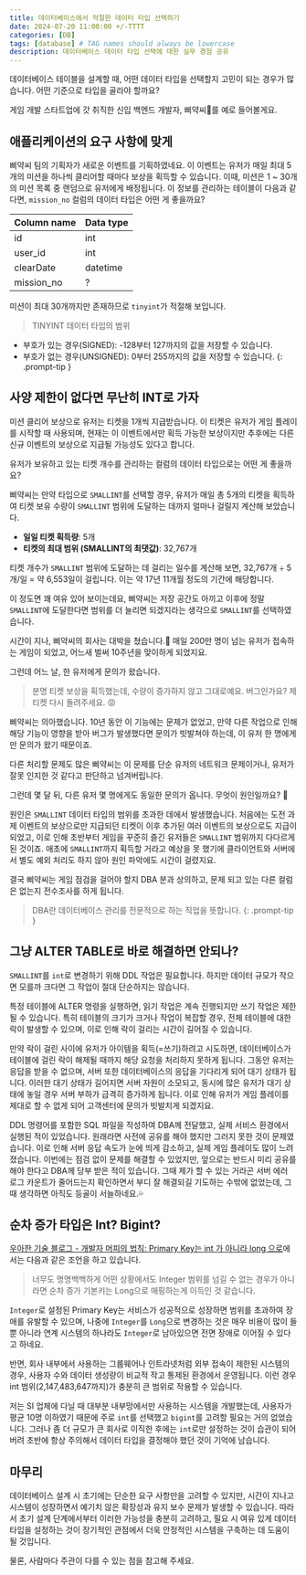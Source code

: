 ```yaml
---
title: 데이터베이스에서 적절한 데이터 타입 선택하기
date: 2024-07-20 11:00:00 +/-TTTT
categories: [DB]
tags: [database] # TAG names should always be lowercase
description: 데이터베이스 데이터 타입 선택에 대한 실무 경험 공유
---
```


데이터베이스 테이블을 설계할 때, 어떤 데이터 타입을 선택할지 고민이 되는 경우가 많습니다. 어떤 기준으로 타입을 골라야 할까요?

게임 개발 스타트업에 갓 취직한 신입 백엔드 개발자, 삐약씨🐥를 예로 들어볼게요.

## 애플리케이션의 요구 사항에 맞게

삐약씨 팀의 기획자가 새로운 이벤트를 기획하였네요. 이 이벤트는 유저가 매일 최대 5개의 미션을 하나씩 클리어할 때마다 보상을 획득할 수 있습니다. 이때, 미션은 1 ~ 30개의 미션 목록 중 랜덤으로 유저에게 배정됩니다. 이 정보를 관리하는 테이블이 다음과 같다면, `mission_no` 컬럼의 데이터 타입은 어떤 게 좋을까요?

| Column name | Data type |
| ----------- | --------- |
| id          | int       |
| user_id     | int       |
| clearDate   | datetime  |
| mission_no  | ?         |

미션이 최대 30개까지만 존재하므로 `tinyint`가 적절해 보입니다.

> TINYINT 데이터 타입의 범위
- 부호가 있는 경우(SIGNED): -128부터 127까지의 값을 저장할 수 있습니다.
- 부호가 없는 경우(UNSIGNED): 0부터 255까지의 값을 저장할 수 있습니다.
{: .prompt-tip }

## 사양 제한이 없다면 무난히 INT로 가자

미션 클리어 보상으로 유저는 티켓을 1개씩 지급받습니다. 이 티켓은 유저가 게임 플레이를 시작할 때 사용되며, 현재는 이 이벤트에서만 획득 가능한 보상이지만 추후에는 다른 신규 이벤트의 보상으로 지급될 가능성도 있다고 합니다.

유저가 보유하고 있는 티켓 개수를 관리하는 컬럼의 데이터 타입으로는 어떤 게 좋을까요?

삐약씨는 만약 타입으로 `SMALLINT`를 선택할 경우, 유저가 매일 총 5개의 티켓을 획득하여 티켓 보유 수량이 `SMALLINT` 범위에 도달하는 데까지 얼마나 걸릴지 계산해 보았습니다.

- **일일 티켓 획득량**: 5개
- **티켓의 최대 범위 (SMALLINT의 최댓값)**: 32,767개

티켓 개수가 `SMALLINT` 범위에 도달하는 데 걸리는 일수를 계산해 보면, 32,767개 ÷ 5개/일 = 약 6,553일이 걸립니다. 이는 약 17년 11개월 정도의 기간에 해당합니다.

이 정도면 꽤 여유 있어 보이는데요, 삐약씨는 저장 공간도 아끼고 이후에 정말 `SMALLINT`에 도달한다면 범위를 더 늘리면 되겠지라는 생각으로 `SMALLINT`를 선택하였습니다.

시간이 지나, 삐약씨의 회사는 대박을 쳤습니다.🎉 매일 200만 명이 넘는 유저가 접속하는 게임이 되었고, 어느새 벌써 10주년을 맞이하게 되었지요.

그런데 어느 날, 한 유저에게 문의가 왔습니다.

> 분명 티켓 보상을 획득했는데, 수량이 증가하지 않고 그대로예요. 버그인가요? 제 티켓 다시 돌려주세요. 😡

삐약씨는 의아했습니다. 10년 동안 이 기능에는 문제가 없었고, 만약 다른 작업으로 인해 해당 기능이 영향을 받아 버그가 발생했다면 문의가 빗발쳐야 하는데, 이 유저 한 명에게만 문의가 왔기 때문이죠.

다른 처리할 문제도 많은 삐약씨는 이 문제를 단순 유저의 네트워크 문제이거나, 유저가 잘못 인지한 것 같다고 판단하고 넘겨버립니다.

그런데 몇 달 뒤, 다른 유저 몇 명에게도 동일한 문의가 옵니다. 무엇이 원인일까요? 🤔

원인은 `SMALLINT` 데이터 타입의 범위를 초과한 데에서 발생했습니다. 처음에는 도전 과제 이벤트의 보상으로만 지급되던 티켓이 이후 추가된 여러 이벤트의 보상으로도 지급이 되었고, 이로 인해 초반부터 게임을 꾸준히 즐긴 유저들은 `SMALLINT` 범위까지 다다르게 된 것이죠. 애초에 `SMALLINT`까지 획득할 거라고 예상을 못 했기에 클라이언트와 서버에서 별도 예외 처리도 하지 않아 원인 파악에도 시간이 걸렸지요.

결국 삐약씨는 게임 점검을 걸어야 할지 DBA 분과 상의하고, 문제 되고 있는 다른 컬럼은 없는지 전수조사를 하게 됩니다.

> DBA란 데이터베이스 관리를 전문적으로 하는 직업을 뜻합니다.
{: .prompt-tip }

## 그냥 ALTER TABLE로 바로 해결하면 안되나?

`SMALLINT`를 `int`로 변경하기 위해 DDL 작업은 필요합니다. 하지만 데이터 규모가 작으면 모를까 크다면 그 작업이 절대 단순하지는 않습니다.

특정 테이블에 ALTER 명령을 실행하면, 읽기 작업은 계속 진행되지만 쓰기 작업은 제한될 수 있습니다. 특히 테이블의 크기가 크거나 작업이 복잡할 경우, 전체 테이블에 대한 락이 발생할 수 있으며, 이로 인해 락이 걸리는 시간이 길어질 수 있습니다.

만약 락이 걸린 사이에 유저가 아이템을 획득(=쓰기)하려고 시도하면, 데이터베이스가 테이블에 걸린 락이 해제될 때까지 해당 요청을 처리하지 못하게 됩니다. 그동안 유저는 응답을 받을 수 없으며, 서버 또한 데이터베이스의 응답을 기다리게 되어 대기 상태가 됩니다.
이러한 대기 상태가 길어지면 서버 자원이 소모되고, 동시에 많은 유저가 대기 상태에 놓일 경우 서버 부하가 급격히 증가하게 됩니다. 이로 인해 유저가 게임 플레이를 제대로 할 수 없게 되어 고객센터에 문의가 빗발치게 되겠지요.

DDL 명령어를 포함한 SQL 파일을 작성하여 DBA께 전달했고, 실제 서비스 환경에서 실행된 적이 있었습니다. 원래라면 사전에 공유를 해야 했지만 그러지 못한 것이 문제였습니다. 이로 인해 서버 응답 속도가 눈에 띄게 감소하고, 실제 게임 플레이도 많이 느려졌습니다. 이번에는 점검 없이 문제를 해결할 수 있었지만, 앞으로는 반드시 미리 공유를 해야 한다고 DBA께 당부 받은 적이 있습니다.
그때 제가 할 수 있는 거라곤 서버 에러 로그 카운트가 줄어드는지 확인하면서 부디 잘 해결되길 기도하는 수밖에 없었는데, 그때 생각하면 아직도 등골이 서늘하네요.💦

## 순차 증가 타입은 Int? Bigint?

[우아한 기술 블로그 - 개발자 머피의 법칙: Primary Key는 int 가 아니라 long 으로](https://techblog.woowahan.com/2645/)에서는 다음과 같은 조언을 하고 있습니다.

> 너무도 명명백백하게 어떤 상황에서도 Integer 범위를 넘길 수 없는 경우가 아니라면 순차 증가 기본키는 Long으로 매핑하는게 이득인 것 같습니다.

`Integer`로 설정된 Primary Key는 서비스가 성공적으로 성장하면 범위를 초과하여 장애를 유발할 수 있으며, 나중에 `Integer`를 `Long`으로 변경하는 것은 매우 비용이 많이 들 뿐 아니라 연계 시스템의 하나라도 `Integer`로 남아있으면 전면 장애로 이어질 수 있다고 하네요.

반면, 회사 내부에서 사용하는 그룹웨어나 인트라넷처럼 외부 접속이 제한된 시스템의 경우, 사용자 수와 데이터 생성량이 비교적 작고 통제된 환경에서 운영됩니다. 이런 경우 int 범위(2,147,483,647까지)가 충분히 큰 범위로 작용할 수 있습니다.

저는 SI 업체에 다닐 때 대부분 내부망에서만 사용하는 시스템을 개발했는데, 사용자가 평균 10명 이하였기 때문에 주로 `int`를 선택했고 `bigint`를 고려할 필요는 거의 없었습니다. 그러나 좀 더 규모가 큰 회사로 이직한 후에는 `int`로만 설정하는 것이 습관이 되어버려 초반에 항상 주의해서 데이터 타입을 결정해야 했던 것이 기억에 남습니다.

## 마무리

데이터베이스 설계 시 초기에는 단순한 요구 사항만을 고려할 수 있지만, 시간이 지나고 시스템이 성장하면서 예기치 않은 확장성과 유지 보수 문제가 발생할 수 있습니다. 따라서 초기 설계 단계에서부터 이러한 가능성을 충분히 고려하고, 필요 시 여유 있게 데이터 타입을 설정하는 것이 장기적인 관점에서 더욱 안정적인 시스템을 구축하는 데 도움이 될 것입니다.

물론, 사람마다 주관이 다를 수 있는 점을 참고해 주세요.
